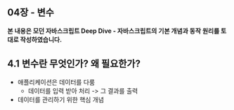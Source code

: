 ## 04장 - 변수

**본 내용은 모던 자바스크립트 Deep Dive - 자바스크립트의 기본 개념과 동작 원리를 토대로 작성하였습니다.**



## 4.1 변수란 무엇인가? 왜 필요한가?

* 애플리케이션은 데이터를 다룸
  * 데이터를 입력 받아 처리 -> 그 결과를 출력
* 데이터를 관리하기 위한 핵심 개념